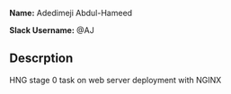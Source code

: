 **Name:** Adedimeji Abdul-Hameed

**Slack Username:** @AJ

## Descrption

HNG stage 0 task on web server deployment with NGINX
